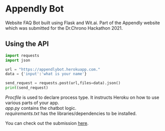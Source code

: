 # Appendly Bot
Website FAQ Bot built using Flask and Wit.ai. Part of the Appendly website which was submitted for the Dr.Chrono Hackathon 2021.

## Using the API
```python
import requests
import json

url = "https://appendlybot.herokuapp.com."
data = {'input':'what is your name'}

send_request = requests.post(url,files=data).json()
print(send_request)
```

_Procfile_ is used to declare process type. It instructs Heroku on how to use various parts of your app.<br>
_app.py_ contains the chatbot logic.<br>
_requirements.txt_ has the libraries/dependencies to be installed.<br>

You can check out the submission <a href="https://devpost.com/software/chumma-chumma?ref_content=user-portfolio&ref_feature=in_progress">here</a>.
